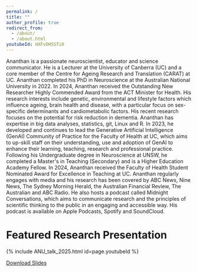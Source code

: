 ```yaml
---
permalink: /
title: ""
author_profile: true
redirect_from: 
  - /about/
  - /about.html
youtubeId: HXFvOH5STi0
---
```

Ananthan is a passionate neuroscientist, educator and science communicator. He is a Lecturer at the University of Canberra (UC) and a core member of the Centre for Ageing Research and Translation (CARAT) at UC. Ananthan completed his PhD in Neuroscience at the Australian National University in 2022. In 2024, Ananthan received the Outstanding New Researcher Highly Commended Award from the ACT Minister for Health. His research interests include genetic, environmental and lifestyle factors which influence ageing, brain health and disease, with a particular focus on sex-specific determinants and cardiometabolic factors. His recent research focuses on the potential for risk reduction in dementia. Ananthan has expertise in big data analyses, statistics, git, Linux and R. In 2023, he developed and continues to lead the Generative Artificial Intelligence (GenAI) Community of Practice for the Faculty of Health at UC, which aims to up-skill staff on their understanding, use and adoption of GenAI to enhance their learning, teaching, research and professional practice. Following his Undergraduate degree in Neuroscience at UNSW, he completed a Master's in Teaching (Secondary) and is a Higher Education Academy Fellow. In 2024, Ananthan received the Faculty of Health Student Nominated Award for Excellence in Teaching at UC. Ananthan regularly engages with media and his research has been covered by ABC News, Nine News, The Sydney Morning Herald, the Australian Financial Review, The Australian and ABC Radio. He also hosts a podcast called Midnight Conversations, which aims to communicate research and the principles of scientific thinking to the public in an engaging and accessible way. His podcast is available on Apple Podcasts, Spotify and SoundCloud. 

Featured Research Presentation
======

{% include ANU_talk_2025.html id=page.youtubeId %}

[Download Slides](files/Ambikairajah_research-summary-presentation_2025.pdf)
